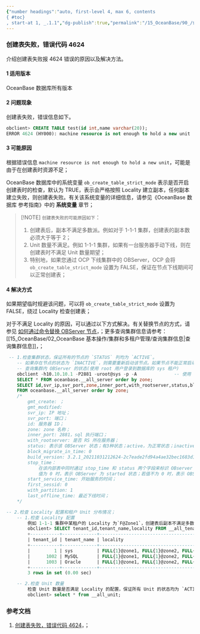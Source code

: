 ```yaml
---
{"number headings":"auto, first-level 4, max 6, contents
{ #toc}
, start-at 1, _.1.1","dg-publish":true,"permalink":"/15_OceanBase/90_/创建表失败，错误代码 4624/","dgPassFrontmatter":true}
---
```



### 创建表失败，错误代码 4624
介绍创建表失败报 4624 错误的原因以及解决方法。

#### 1 适用版本
OceanBase 数据库所有版本

#### 2 问题现象
创建表失败，错误信息如下。
```sql
obclient> CREATE TABLE test(id int,name varchar(20));
ERROR 4624 (HY000): machine resource is not enough to hold a new unit
```

#### 3 可能原因
根据错误信息 `machine resource is not enough to hold a new unit`，可能是由于在创建表时资源不足；

OceanBase 数据库中的系统变量 `ob_create_table_strict_mode` 表示是否开启创建表时的检查，默认为 TRUE，表示会严格按照 Locality 建立副本，任何副本建立失败，则创建表失败。有关该系统变量的详细信息，请参见《OceanBase 数据库 参考指南》中的 **系统变量** 章节；

> [!NOTE] `创建表失败的可能原因如下`：
> 1. 创建表后，副本不满足多数派。例如对于 1-1-1 集群，创建表的副本数必须大于等于 2；
> 2. Unit 数量不满足。例如 1-1-1 集群，如果有一台服务器手动下线，则在创建表时不满足 Unit 数量期望；
> 	1. 特别地，如果您通过 OCP 下线集群中的 OBServer，OCP 会将 `ob_create_table_strict_mode` 设置为 FALSE，保证在节点下线期间可以正常创建表；
    

#### 4 解决方式
如果期望临时规避该问题，可以将 `ob_create_table_strict_mode` 设置为 FALSE，绕过 Locality 检查创建表；

对于不满足 Locality 的原因，可以通过以下方式解决。有关替换节点的方式，请参见 [如何通过命令替换 OBServer 节点](https://www.oceanbase.com/knowledge-base/oceanbase-database-20000000081)，；更多查询集群信息请参考：[[15_OceanBase/02_OceanBase 基本操作/集群和多租户管理/查询集群信息\|查询集群信息]]，；

```sql
 -- 1.检查集群状态，保证所有的节点的 `STATUS` 列均为 `ACTIVE`。
    -- 如果存在节点的状态为 `INACTIVE`，则需要重新启动该节点。如果节点不能正常启动，则可能需要替换故障节点。
	-- 查询集群内 OBServer 的状态(使用 root 用户登录到数据库的 sys 租户)  
	obclient -h10.10.10.1 -P2881 -uroot@sys -p -A              -- 使用 root 用户登录数据库的 sys 租户
	SELECT * FROM oceanbase.__all_server order by zone;  
	SELECT id,svr_ip,svr_port,zone,inner_port,with_rootserver,status,block_migrate_in_time,start_service_time,stop_time,last_offline_time,build_version 
	FROM oceanbase.__all_server order by zone;  
	/* 
		gmt_create: ；  
		gmt_modified:  
		svr_ip: IP 地址；  
		svr_port: 端口；  
		id: 服务器 ID；  
		zone: zone 名称；  
		inner_port: 2881，sql 执行端口；  
		with_rootserver: 是否 RS 所在服务器；  
		status: 表示该 OBServer 状态；有3种状态；active，为正常状态；inactive，下线状态；deleting，正在被删除； 
		block_migrate_in_time: 0  
		build_version: 3.2.1_20211031212624-2c7eade2fd94a4ae32bec1683d1118da9d30cf8b(Oct 31 2021 22:03:03)  
		stop_time：
			在该内部表中同时通过 stop_time 和 status 两个字段来标识 OBserver 的状态：  
			值为 0 时，表示 OBServer 为 started 状态；若值不为 0 时，表示 OBServer 处于 stopped 状态，且此时的值为 OBServer 被 Stop 的时间戳；  
		start_service_time: 开始服务的时间；  
		first_sessid: 0  
		with_partition: 1  
		last_offline_time: 最近下线时间； 
	*/ 

-- 2.检查 Locality 配置和租户 Unit 分布情况；
    -- 1.检查 Locality 配置
	    例如 1-1-1 集群中某租户的 Locality 为`F@Zone1`，创建表后副本不满足多数派，则会导致该错误。
		obclient> SELECT tenant_id,tenant_name,locality FROM __all_tenant;
		+-----------+-------------+----------------------------------------------------+
		| tenant_id | tenant_name | locality                                           |
		+-----------+-------------+----------------------------------------------------+
		|         1 | sys         | FULL{1}@zone1, FULL{1}@zone2, FULL{1}@zone3        |
		|      1002 | MySQL       | FULL{1}@zone1, FULL{1}@zone2, FULL{1}@zone3        |
		|      1003 | Oracle      | FULL{1}@zone1, FULL{1}@zone2, FULL{1}@zone3        |
		+-----------+-------------+----------------------------------------------------+
		3 rows in set (0.00 sec)

	-- 2.检查 Unit 数量    
        检查 Unit 数量是否满足 Locality 的配置，保证所有 Unit 的状态均为 `ACTIVE`。
        obclient> select * from __all_unit;    
```


### 参考文档
1. [创建表失败，错误代码 4624](https://www.oceanbase.com/knowledge-base/oceanbase-database-20000000181?back=kb)，；


